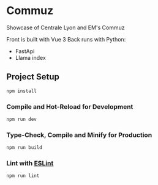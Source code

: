 # Commuz

Showcase of Centrale Lyon and EM's Commuz

Front is built with Vue 3 
Back runs with Python:
- FastApi
- Llama index

## Project Setup

```sh
npm install
```

### Compile and Hot-Reload for Development

```sh
npm run dev
```

### Type-Check, Compile and Minify for Production

```sh
npm run build
```

### Lint with [ESLint](https://eslint.org/)

```sh
npm run lint
```

